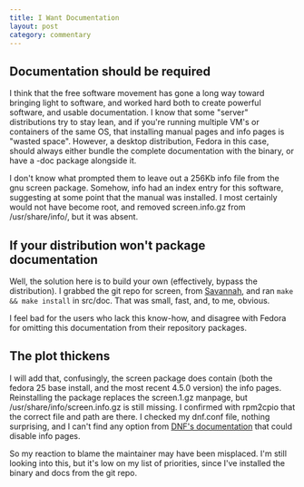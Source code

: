 ```yaml
---
title: I Want Documentation
layout: post
category: commentary
---
```


## Documentation should be required

I think that the free software movement has gone a long way toward bringing light
to software, and worked hard both to create powerful software, and usable documentation.
I know that some "server" distributions try to stay lean, and if you're running
multiple VM's or containers of the same OS, that installing manual pages and info pages
is "wasted space". However, a desktop distribution, Fedora in this case, should always
either bundle the complete documentation with the binary, or have a -doc package alongside
it.

I don't know what prompted them to leave out a 256Kb info file from the gnu screen package.
Somehow, info had an index entry for this software, suggesting at some point that the manual
was installed. I most certainly would not have become root, and removed  screen.info.gz from
/usr/share/info/, but it was absent.

## If your distribution won't package documentation

Well, the solution here is to build your own (effectively, bypass the distribution).
I grabbed the git repo for screen, from [Savannah](https://savannah.gnu.org/git/?group=screen),
and ran ```make && make install``` in src/doc. That was small, fast, and, to me, obvious.

I feel bad for the users who lack this know-how, and disagree with Fedora for
omitting this documentation from their repository packages.

## The plot thickens

I will add that, confusingly, the screen package does contain
(both the fedora 25 base install,
and the most recent 4.5.0 version) the info pages.
Reinstalling the package replaces the screen.1.gz manpage,
but /usr/share/info/screen.info.gz is still missing.
I confirmed with rpm2cpio that the correct file
and path are there. I checked my dnf.conf file, nothing surprising,
and I can't find any option from
[DNF's documentation](http://dnf.readthedocs.io/en/latest/conf_ref.html) that
could disable info pages.

So my reaction to blame the maintainer may have been misplaced. I'm still looking into this,
but it's low on my list of priorities, since I've installed the binary and docs from
the git repo.
